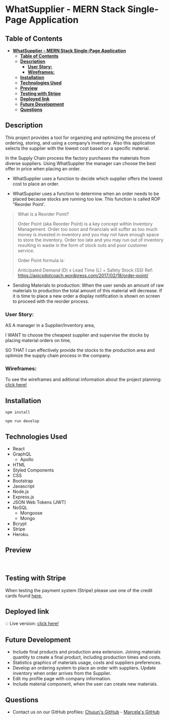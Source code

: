 # **WhatSupplier - MERN Stack Single-Page Application**

## **Table of Contents** 

- [**WhatSupplier - MERN Stack Single-Page Application**](#whatsupplier---mern-stack-single-page-application)
  - [**Table of Contents**](#table-of-contents)
  - [**Description**](#description)
    - [**User Story:**](#user-story)
    - [**Wireframes:**](#wireframes)
  - [**Installation**](#installation)
  - [**Technologies Used**](#technologies-used)
  - [**Preview**](#preview)
  - [**Testing with Stripe**](#testing-with-stripe)
  - [**Deployed link**](#deployed-link)
  - [**Future Development**](#future-development)
  - [**Questions**](#questions)


## **Description**

This project provides a tool for organizing and optimizing the process of ordering, storing, and using a company’s inventory. Also this application selects the supplier with the lowest cost based on a specific material.

In the Supply Chain process the factory purchases the materials from diverse suppliers. Using WhatSupplier the manager can choose the best offer in price when placing  an order. 

* WhatSupplier uses a function to decide which supplier offers the lowest cost to place an order. 

* WhatSupplier uses a function to determine when an order needs to be placed because stocks are running too low. This function is called ROP “Reorder Point’.
 
> What is a Reorder Point? 
>
> Order Point (aka Reorder Point) is a key concept within Inventory Management. Order too soon and financials will suffer as too much money is invested in inventory and you may not have enough space to store the inventory. 
Order too late and you may run out of inventory resulting in waste in the form of stock outs and poor customer service.
> 
> Order Point formula is:
> 
> Anticipated Demand (D) x Lead Time (L) + Safety Stock (SS) 
Ref: https://apicsdotcoach.wordpress.com/2017/02/18/order-point/

* Sending Materials to production: 
When the user sends an amount of raw materials to production the total amount of this material will decrease. If it is time to place a new order a display notification is shown on screen to proceed with the reorder process. 

### **User Story:**
  AS A manager in a Supplier/Inventory area,

  I WANT to choose the cheapest supplier and  supervise the stocks by placing material orders on time,

  SO THAT I can effectively provide the stocks to the production area and optimize the supply chain process in the company.

### **Wireframes:**
 To see the wireframes and aditional information about the project planning: [click here!](https://docs.google.com/document/d/1GMc3-rKcXWFA2Aj1BXcAQgLNudQANhHkr_l39hxE-J4/edit#heading=h.yyrhu7ml5bea)


## **Installation**

```
npm install
```

```
npm run develop
```

## **Technologies Used**

* React
* GraphQL
  * Apollo
* HTML
* Styled Components
* CSS
* Bootstrap
* Javascript
* Node.js
* Express.js
* JSON Web Tokens (JWT)
* NoSQL
  * Mongoose
  * Mongo
* Bcrypt
* Stripe
* Heroku.

## **Preview**

 ![]()
 ![]()

## **Testing with Stripe**

When testing the payment system (Stripe) please use one of the credit cards found [here.](https://stripe.com/docs/testing?numbers-or-method-or-token=card-numbers#visa)

## **Deployed link**

💡 Live version: [click here!](https://pacific-eyrie-89975.herokuapp.com/)

## **Future Development**

* Include final products and production area extension. Joining materials quantity to create a final product, including production times and costs. 
* Statistics graphics of materials usage, costs and suppliers preferences.
* Develop an ordering system to place an order with suppliers. Update inventory when order arrives from the Supplier. 
* Edit my profile page with company information. 
* Include material component, when the user can create new materials. 


## **Questions**

* Contact us on our GitHub profiles: [Chujun's GitHub](https://github.com/dorisliu333) - [Marcela's GitHub](https://github.com/marcelamejiao)
